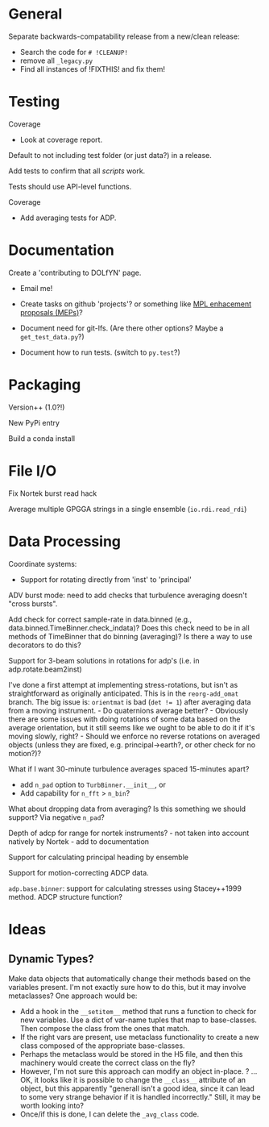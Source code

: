 General
=======

Separate backwards-compatability release from a new/clean release:

- Search the code for `# !CLEANUP!`
- remove all `_legacy.py`
- Find all instances of !FIXTHIS! and fix them!

Testing
=======

Coverage
- Look at coverage report.

Default to not including test folder (or just data?) in a release.

Add tests to confirm that all *scripts* work.

Tests should use API-level functions.

Coverage
- Add averaging tests for ADP.

Documentation
=============

Create a 'contributing to DOLfYN' page.
- Email me!
- Create tasks on github 'projects'? or something like [MPL enhacement proposals (MEPs)](https://matplotlib.org/devel/MEP/index.html)?

- Document need for git-lfs. (Are there other options? Maybe a `get_test_data.py`?)
- Document how to run tests. (switch to `py.test`?)

Packaging
=========

Version++ (1.0?!)

New PyPi entry

Build a conda install

File I/O
========

Fix Nortek burst read hack

Average multiple GPGGA strings in a single ensemble (`io.rdi.read_rdi`)

Data Processing
===============

Coordinate systems:
- Support for rotating directly from 'inst' to 'principal'

ADV burst mode: need to add checks that turbulence averaging doesn't "cross bursts".

Add check for correct sample-rate in data.binned (e.g., data.binned.TimeBinner.check_indata)? Does this check need to be in all methods of TimeBinner that do binning (averaging)? Is there a way to use decorators to do this?

Support for 3-beam solutions in rotations for adp's (i.e. in adp.rotate.beam2inst)

I've done a first attempt at implementing stress-rotations, but isn't as straightforward as originally anticipated.  This is in the `reorg-add_omat` branch. The big issue is: `orientmat` is bad (`det != 1`) after averaging data from a moving instrument.
    - Do quaternions average better?
    - Obviously there are some issues with doing rotations of some data based on the average orientation, but it still seems like we ought to be able to do it if it's moving slowly, right?
    - Should we enforce no reverse rotations on averaged objects (unless they are fixed, e.g. principal->earth?, or other check for no motion?)?

What if I want 30-minute turbulence averages spaced 15-minutes apart?
  - add `n_pad` option to `TurbBinner.__init__`, or
  - Add capability for `n_fft` > `n_bin`?

What about dropping data from averaging? Is this something we should support? Via negative `n_pad`?

Depth of adcp for range for nortek instruments? - not taken into account natively by Nortek - add to documentation

Support for calculating principal heading by ensemble

Support for motion-correcting ADCP data.

``adp.base.binner``: support for calculating stresses using Stacey++1999 method.
					 ADCP structure function?
					 
Ideas
=====

Dynamic Types?
-------------

Make data objects that automatically change their methods based on the variables present. I'm not exactly sure how to do this, but it may involve metaclasses? One approach would be:
- Add a hook in the `__setitem__` method that runs a function to check for new variables. Use a dict of var-name tuples that map to base-classes. Then compose the class from the ones that match.
- If the right vars are present, use metaclass functionality to create a new class composed of the appropriate base-classes.
- Perhaps the metaclass would be stored in the H5 file, and then this machinery would create the correct class on the fly?
- However, I'm not sure this approach can modify an object in-place. ? ... OK, it looks like it is possible to change the `__class__` attribute of an object, but this apparently "generall isn't a good idea, since it can lead to some very strange behavior if it is handled incorrectly." Still, it may be worth looking into?
- Once/if this is done, I can delete the `_avg_class` code.
